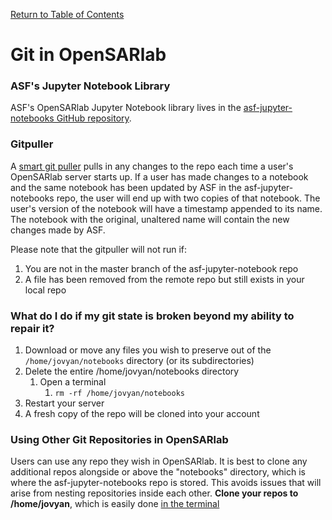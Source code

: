 [Return to Table of Contents](../user.md)

# Git in OpenSARlab

### ASF's Jupyter Notebook Library
ASF's OpenSARlab Jupyter Notebook library lives in the 
[asf-jupyter-notebooks GitHub repository](https://github.com/asfadmin/asf-jupyter-notebooks).

### Gitpuller

A [smart git puller](https://jupyterhub.github.io/nbgitpuller/) pulls in any changes to the repo each time a user's OpenSARlab server starts up. If a user has made changes to a notebook and the same notebook has been updated by ASF in the asf-jupyter-notebooks repo, the user will end up with two copies of that notebook. The user's version of the notebook will have a timestamp appended to its name. The notebook with the original, unaltered name will contain the new changes made by ASF.

Please note that the gitpuller will not run if:

1. You are not in the master branch of the asf-jupyter-notebook repo
1. A file has been removed from the remote repo but still exists in your local repo

### What do I do if my git state is broken beyond my ability to repair it?

1. Download or move any files you wish to preserve out of the ```/home/jovyan/notebooks``` directory (or its subdirectories)
1. Delete the entire /home/jovyan/notebooks directory
    1. Open a terminal
        1. `rm -rf /home/jovyan/notebooks`
1. Restart your server
1. A fresh copy of the repo will be cloned into your account



### Using Other Git Repositories in OpenSARlab
Users can use any repo they wish in OpenSARlab. It is best to clone any additional repos alongside or above the "notebooks" directory, which is where the asf-jupyter-notebooks repo is stored. This avoids issues that will arise from nesting repositories inside each other. **Clone your repos to /home/jovyan**, which is easily done [in the terminal](OpenSARlab_terminal.md)